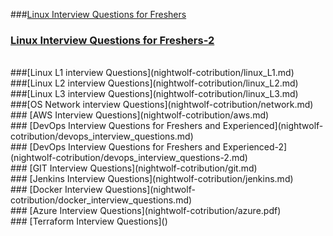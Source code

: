###[Linux Interview Questions for Freshers](nightwolf-cotribution/linux_basic.md)
<br>
### [Linux Interview Questions for Freshers-2](nightwolf-cotribution/linux_interview_questions_for_freshers.md)
<br>
###[Linux L1 interview Questions](nightwolf-cotribution/linux_L1.md)
<br>
###[Linux L2 interview Questions](nightwolf-cotribution/linux_L2.md)
<br>
###[Linux L3 interview Questions](nightwolf-cotribution/linux_L3.md)
</br>
###[OS Network interview Questions](nightwolf-cotribution/network.md)
<br>
### [AWS Interview Questions](nightwolf-cotribution/aws.md)
<br>
### [DevOps Interview Questions for Freshers and Experienced](nightwolf-cotribution/devops_interview_questions.md)
<br>
### [DevOps Interview Questions for Freshers and Experienced-2](nightwolf-cotribution/devops_interview_questions-2.md)
<br>
### [GIT Interview Questions](nightwolf-cotribution/git.md)
<br>
### [Jenkins Interview Questions](nightwolf-cotribution/jenkins.md)
<br>
### [Docker Interview Questions](nightwolf-cotribution/docker_interview_questions.md)
<br>
### [Azure Interview Questions](nightwolf-cotribution/azure.pdf)
<br>
### [Terraform Interview Questions]()
